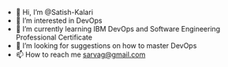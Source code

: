- 👋 Hi, I’m @Satish-Kalari
- 👀 I’m interested in DevOps
- 🌱 I’m currently learning IBM DevOps and Software Engineering Professional Certificate 
- 💞️ I’m looking for suggestions on how to master DevOps 
- 📫 How to reach me sarvag@gmail.com

<!---
Satish-Kalari/Satish-Kalari is a ✨ special ✨ repository because its `README.md` (this file) appears on your GitHub profile.
You can click the Preview link to take a look at your changes.
--->
